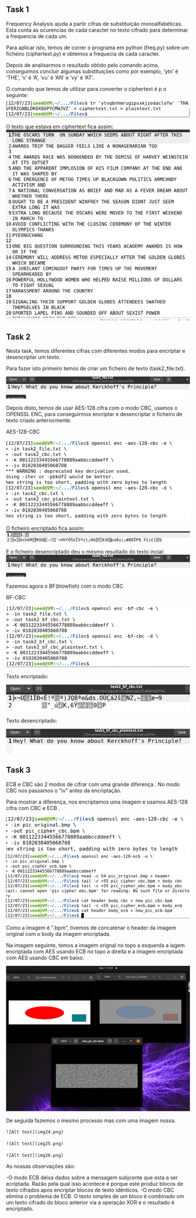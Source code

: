 
## Task 1

Frequency Analysis ajuda a partir cifras de substituição monoalfabéticas. Esta conta as ocurencias de cada caracter no texto cifrado para determinar a frequencia de cada um.

Para aplicar isto, temos de correr o programa em python (freq.py) sobre um ficheiro (ciphertext.py) e obtemos a frequecia de cada caracter.

Depois de analisarmos o resultado obtido pelo comando acima, conseguimos concluir algumas substituições como por exemplo, ‘ytn’ é ‘THE’, ‘v’ é ‘A’, ‘vu’ é ‘AN’ e ‘vy’ é ‘AT’.

O comando que temos de utilizar para converter o ciphertext é p o seguinte:
![Alt text](task1_10.png) 

O texto que estava em ciphertext fica assim:
![Alt text](img16.png)


## Task 2

Nesta task, temos diferentes cifras com diferentes modos para encriptar e desencriptar um texto.

Para fazer isto primeiro temos de criar um ficheiro de texto (task2_file.txt).

![Alt text](imagem_ficheiro.png)

Depois disto, temos de usar AES-128 cifra com o modo CBC, usamos o OPENSSL ENC, para conseguirmos encriptar e desencriptar o ficheiro de texto criado anteriormente.

AES-128-CBC

![Alt text](image_AES-128-CBC.png)

O ficheiro encriptado fica assim:
![Alt text](encriptadoCBC.png)

E o ficheiro desencriptado deu o mesmo resultado do texto incial:
![Alt text](imagem_ficheiro.png)

Fazemos agora o BF(blowfish) com o modo CBC

BF-CBC

![Alt text](image_BF-CBC.png)

Texto encriptado:

![Alt text](encriptado2.png)

Texto desencriptado:

![Alt text](image17.png)


## Task 3

ECB e CBC são 2 modos de cifrar com uma grande diferença . No modo CBC nos passamos o "iv" antes da encriptação.

Para mostrar  a diferença, nos encriptamos uma imagem e usamos AES-128 cifra com CBC e ECB .

![Alt text](img18.png)
![Alt text](img22.png)

Como a imagem é ".bpm", tivemos de concatenar o header da imagem original com o body da imagem encriptada.

Na imagem seguinte, temos a imagem orignal no topo a esquerda a iagem encriptada com AES usando ECB no topo a direita e a imagem encriptada com AES usando CBC em baixo.

![Alt text](img23.png)


De seguida fazemos o mesmo processo mas com uma imagem nossa.


    ![Alt text](img24.png)

    ![Alt text](img25.png)

    ![Alt text](img26.png)


As nossas observações são:

-O modo ECB deixa dados sobre a mensagem subjcente que esta a ser ecriptada. Razão pela qual isso acontece é porque este produz blocos de texto cifrados apos encriptar blocos de texto idênticos.
-O modo CBC elimina o problema de ECB. O texto simples de um bloco é combinado om um texto cifrado do bloco anterior via a operação XOR e o resultado é encriptado.
